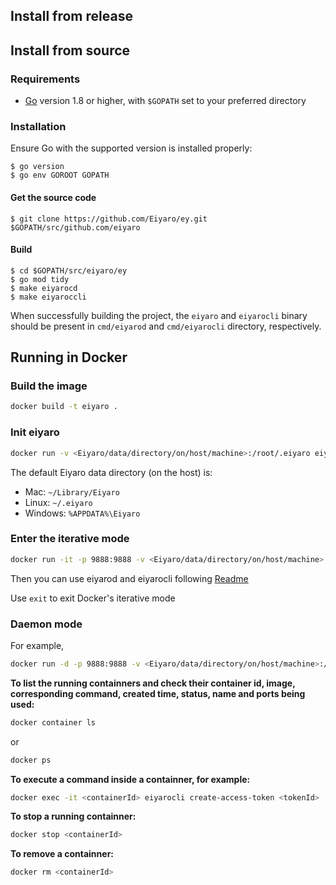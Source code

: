 ## Install from release

## Install from source

### Requirements

- [Go](https://golang.org/doc/install) version 1.8 or higher, with `$GOPATH` set to your preferred directory

### Installation

Ensure Go with the supported version is installed properly:

```
$ go version
$ go env GOROOT GOPATH
```

#### Get the source code

```
$ git clone https://github.com/Eiyaro/ey.git $GOPATH/src/github.com/eiyaro
```

#### Build

```
$ cd $GOPATH/src/eiyaro/ey
$ go mod tidy
$ make eiyarocd    
$ make eiyaroccli  
```

When successfully building the project, the `eiyaro` and `eiyarocli` binary should be present in `cmd/eiyarod` and `cmd/eiyarocli` directory, respectively.

## Running in Docker

### Build the image
```bash
docker build -t eiyaro .
```

### Init eiyaro
```bash
docker run -v <Eiyaro/data/directory/on/host/machine>:/root/.eiyaro eiyaro:latest eiyarod init --chain_id <chainId>
```

The default Eiyaro data directory (on the host) is:

+ Mac: `~/Library/Eiyaro`
+ Linux: `~/.eiyaro` 
+ Windows: `%APPDATA%\Eiyaro`

### Enter the iterative mode
```bash
docker run -it -p 9888:9888 -v <Eiyaro/data/directory/on/host/machine>:/root/.eiyaro eiyaro:latest
```

Then you can use eiyarod and eiyarocli following [Readme](https://github.com/Eiyaro/eiyaro/blob/master/README.md)

Use `exit` to exit Docker's iterative mode

### Daemon mode
For example,
```bash
docker run -d -p 9888:9888 -v <Eiyaro/data/directory/on/host/machine>:/root/.eiyaro eiyaro:latest eiyarod node --web.closed --auth.disable
```

__To list the running containners and check their container id, image, corresponding command, created time, status, name and ports being used:__
```bash
docker container ls
```
or 
```bash
docker ps
```

__To execute a command inside a containner, for example:__
```bash
docker exec -it <containerId> eiyarocli create-access-token <tokenId>
```

__To stop a running containner:__
```bash
docker stop <containerId>
```

__To remove a containner:__
```bash
docker rm <containerId>
```
